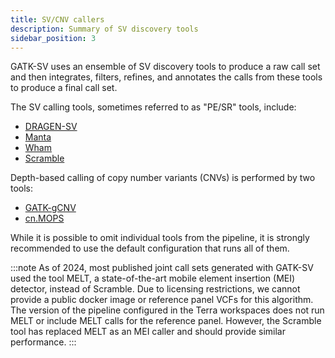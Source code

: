 ```yaml
---
title: SV/CNV callers
description: Summary of SV discovery tools
sidebar_position: 3
---
```


GATK-SV uses an ensemble of SV discovery tools to produce a raw call set and then integrates, filters, refines, 
and annotates the calls from these tools to produce a final call set.

The SV calling tools, sometimes referred to as "PE/SR" tools, include:
- [DRAGEN-SV](https://help.dragen.illumina.com/product-guides/dragen-v4.3/dragen-dna-pipeline/sv-calling)
- [Manta](https://github.com/Illumina/manta)
- [Wham](https://github.com/zeeev/wham)
- [Scramble](https://github.com/GeneDx/scramble)

Depth-based calling of copy number variants (CNVs) is performed by two tools:
- [GATK-gCNV](https://github.com/broadinstitute/gatk)
- [cn.MOPS](https://bioconductor.org/packages/release/bioc/html/cn.mops.html)

While it is possible to omit individual tools from the pipeline, it is strongly recommended to use the default 
configuration that runs all of them.

:::note
As of 2024, most published joint call sets generated with GATK-SV used the tool MELT, a state-of-the-art mobile element 
insertion (MEI) detector, instead of Scramble. Due to licensing restrictions, we cannot provide a public docker image 
or reference panel VCFs for this algorithm. The version of the pipeline configured in the Terra workspaces does not run 
MELT or include MELT calls for the reference panel. However, the Scramble tool has replaced MELT as an MEI caller and 
should provide similar performance.
:::
